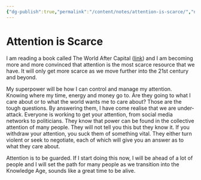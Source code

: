 ```yaml
---
{"dg-publish":true,"permalink":"/content/notes/attention-is-scarce/","noteIcon":"2"}
---
```


# Attention is Scarce

I am reading a book called The World After Capital ([link](https://worldaftercapital.org/)) and I am becoming more and more convinced that attention is the most scarce resource that we have. It will only get more scarce as we move further into the 21st century and beyond.

My superpower will be how I can control and manage my attention. Knowing where my time, energy and money go to. Are they going to what I care about or to what the world wants me to care about? Those are the tough questions. By answering them, I have come realise that we are under-attack. Everyone is working to get your attention, from social media networks to politicians. They know that power can be found in the collective attention of many people. They will not tell you this but they know it. If you withdraw your attention, you suck them of something vital. They either turn violent or seek to negotiate, each of which will give you an answer as to what they care about.

Attention is to be guarded. If I start doing this now, I will be ahead of a lot of people and I will set the path for many people as we transition into the Knowledge Age, sounds like a great time to be alive.